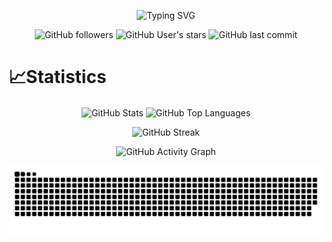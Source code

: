 <p align="center">
    <img src="https://readme-typing-svg.demolab.com?font=Fira+Code&pause=1000&center=true&vCenter=true&random=false&width=435&lines=%E9%94%B5%E9%94%B5%EF%BC%8C%E4%BD%A0%E6%8D%A1%E5%88%B0%E4%B8%80%E6%9D%A1%E5%92%B8%E9%B1%BC_(%3A%D0%B7%E3%80%8D%E2%88%A0)_;Clang!+A+slacker+found!+_(%3A%D0%B7%E3%80%8D%E2%88%A0)_" alt="Typing SVG" />
</p>
<p align="center">
    <img alt="GitHub followers" src="https://img.shields.io/github/followers/xiaoyaoshengy?style=flat&logo=github&labelColor=grey">
    <img alt="GitHub User's stars" src="https://img.shields.io/github/stars/xiaoyaoshengy?style=flat&logo=github&labelColor=grey&color=yellow">
    <img alt="GitHub last commit" src="https://img.shields.io/github/last-commit/xiaoyaoshengy/xiaoyaoshengy.github.io?display_timestamp=author&style=flat&logo=github&labelColor=grey&color=teal">
</p>

# 📈Statistics
<p align="center">
    <img align="center" src="https://github-readme-stats.vercel.app/api?username=xiaoyaoshengy&show_icons=true&theme=tokyonight&hide=stars&hide_border=true" alt="GitHub Stats" />
    <img align="center" src="https://github-readme-stats.vercel.app/api/top-langs/?username=xiaoyaoshengy&layout=compact&theme=tokyonight&hide_border=true" alt="GitHub Top Languages" />
</p>
<p align="center">
    <img src="https://streak-stats.demolab.com?user=xiaoyaoshengy&theme=tokyonight&hide_border=true" alt="GitHub Streak" />
</p>
<p align="center">
    <img src="https://github-readme-activity-graph.vercel.app/graph?username=xiaoyaoshengy&theme=github-compact&area=true&hide_border=true&hide_title=true" alt="GitHub Activity Graph" />
</p>
<p align="center">
    <picture>
        <source media="(prefers-color-scheme: dark)" srcset="github-snake-dark.svg" />
        <source media="(prefers-color-scheme: light)" srcset="github-snake.svg" />
        <img alt="github-snake" src="github-snake.svg" />
    </picture>
</p>